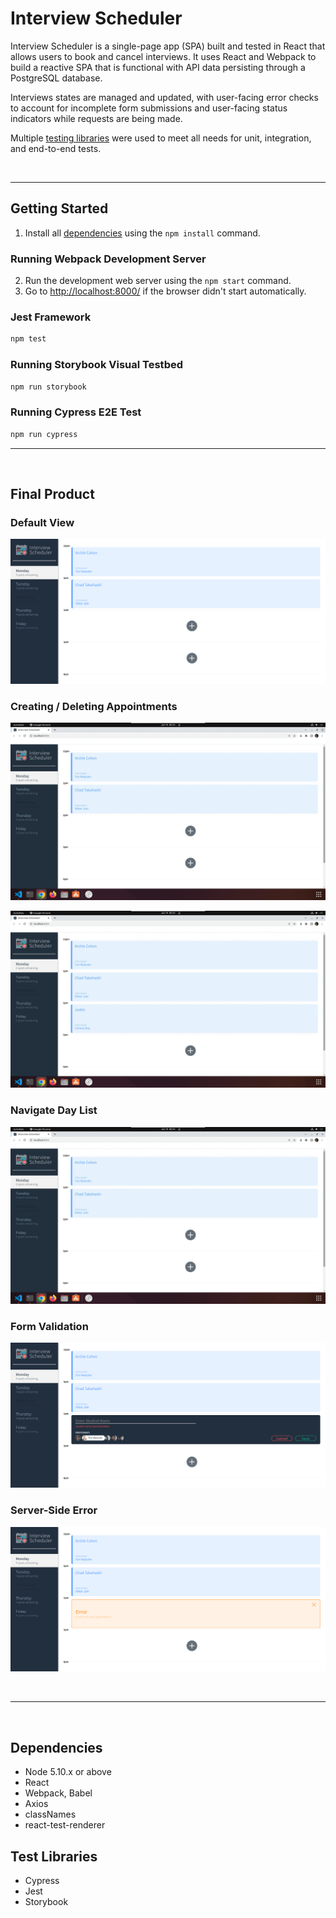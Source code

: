 # Interview Scheduler

Interview Scheduler is a single-page app (SPA) built and tested in React that allows users to book and cancel interviews. It uses React and Webpack to build a reactive SPA that is functional with API data persisting through a PostgreSQL database.

Interviews states are managed and updated, with user-facing error checks to account for incomplete form submissions and user-facing status indicators while requests are being made.

Multiple [testing libraries](#test-libraries) were used to meet all needs for unit, integration, and end-to-end tests.

&nbsp;

---

## Getting Started

1. Install all [dependencies](#dependencies) using the `npm install` command.

### Running Webpack Development Server

2. Run the development web server using the `npm start` command.
3. Go to <http://localhost:8000/> if the browser didn't start automatically.

### Jest Framework

```sh
npm test
```

### Running Storybook Visual Testbed

```sh
npm run storybook
```

### Running Cypress E2E Test

```sh
npm run cypress
```

---

&nbsp;

## Final Product

### Default View

![default page view](https://github.com/CorgiOnNeptune/scheduler/blob/master/docs/main-view.png?raw=true)

### Creating / Deleting Appointments

![create appointment](https://github.com/CorgiOnNeptune/scheduler/blob/master/docs/create-appointment.gif?raw=true)

![delete appointment](https://github.com/CorgiOnNeptune/scheduler/blob/master/docs/delete-appointment.gif?raw=true)

### Navigate Day List

![navigate through days](https://github.com/CorgiOnNeptune/scheduler/blob/master/docs/navigation.gif?raw=true)

### Form Validation

![form validation](https://github.com/CorgiOnNeptune/scheduler/blob/master/docs/form-validation.png?raw=true)

### Server-Side Error

![Server-side error](https://github.com/CorgiOnNeptune/scheduler/blob/master/docs/server-error.png?raw=true)

&nbsp;

---

&nbsp;

## Dependencies

- Node 5.10.x or above
- React
- Webpack, Babel
- Axios
- classNames
- react-test-renderer

## Test Libraries

- Cypress
- Jest
- Storybook
